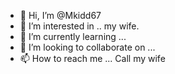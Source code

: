 - 👋 Hi, I’m @Mkidd67
- 👀 I’m interested in .. my wife.
- 🌱 I’m currently learning ...
- 💞️ I’m looking to collaborate on ...
- 📫 How to reach me ...
Call my wife 
<!---
Mkidd67/Mkidd67 is a ✨ special ✨ repository because its `README.md` (this file) appears on your GitHub profile.
You can click the Preview link to take a look at your changes.
--->
